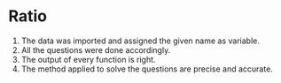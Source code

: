 
# Ratio

1. The data was imported and assigned the given name as variable.
2. All the questions were done accordingly.
3. The output of every function is right.
4. The method applied to solve the questions are precise and accurate.
